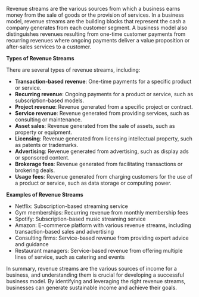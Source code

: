 Revenue streams are the various sources from which a business earns money from the sale of goods or the provision of services. In a business model, revenue streams are the building blocks that represent the cash a company generates from each customer segment. A business model also distinguishes revenues resulting from one-time customer payments from recurring revenues where ongoing payments deliver a value proposition or after-sales services to a customer.

**Types of Revenue Streams**

There are several types of revenue streams, including:

- **Transaction-based revenue**: One-time payments for a specific product or service.
- **Recurring revenue**: Ongoing payments for a product or service, such as subscription-based models.
- **Project revenue**: Revenue generated from a specific project or contract.
- **Service revenue**: Revenue generated from providing services, such as consulting or maintenance.
- **Asset sales**: Revenue generated from the sale of assets, such as property or equipment.
- **Licensing**: Revenue generated from licensing intellectual property, such as patents or trademarks.
- **Advertising**: Revenue generated from advertising, such as display ads or sponsored content.
- **Brokerage fees**: Revenue generated from facilitating transactions or brokering deals.
- **Usage fees**: Revenue generated from charging customers for the use of a product or service, such as data storage or computing power.

**Examples of Revenue Streams**

- Netflix: Subscription-based streaming service
- Gym memberships: Recurring revenue from monthly membership fees
- Spotify: Subscription-based music streaming service
- Amazon: E-commerce platform with various revenue streams, including transaction-based sales and advertising
- Consulting firms: Service-based revenue from providing expert advice and guidance
- Restaurant managers: Service-based revenue from offering multiple lines of service, such as catering and events

In summary, revenue streams are the various sources of income for a business, and understanding them is crucial for developing a successful business model. By identifying and leveraging the right revenue streams, businesses can generate sustainable income and achieve their goals.